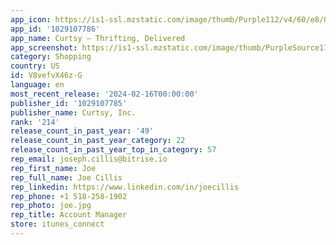 ```yaml
---
app_icon: https://is1-ssl.mzstatic.com/image/thumb/Purple112/v4/60/e8/0f/60e80fd8-c053-14f7-d203-c0571bf2cadc/AppIcon-0-1x_U007emarketing-0-5-0-85-220.png/1024x1024bb.png
app_id: '1029107786'
app_name: Curtsy — Thrifting, Delivered
app_screenshot: https://is1-ssl.mzstatic.com/image/thumb/PurpleSource116/v4/4d/9a/56/4d9a5654-c8cb-a479-1500-45530ac736a2/849d7030-df2f-4df4-84da-247cd1c88a63_Frame_66.jpg/1284x2778bb.png
category: Shopping
country: US
id: V8vefvX46z-G
language: en
most_recent_release: '2024-02-16T00:00:00'
publisher_id: '1029107785'
publisher_name: Curtsy, Inc.
rank: '214'
release_count_in_past_year: '49'
release_count_in_past_year_category: 22
release_count_in_past_year_top_in_category: 57
rep_email: joseph.cillis@bitrise.io
rep_first_name: Joe
rep_full_name: Joe Cillis
rep_linkedin: https://www.linkedin.com/in/joecillis
rep_phone: +1 518-258-1902
rep_photo: joe.jpg
rep_title: Account Manager
store: itunes_connect
---
```

